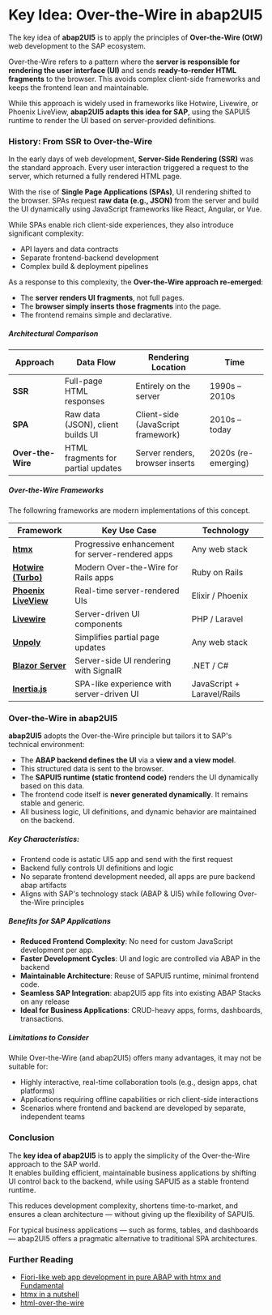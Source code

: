 # Key Idea: Over-the-Wire in abap2UI5

The key idea of **abap2UI5** is to apply the principles of **Over-the-Wire (OtW)** web development to the SAP ecosystem.

Over-the-Wire refers to a pattern where the **server is responsible for rendering the user interface (UI)** and sends **ready-to-render HTML fragments** to the browser. This avoids complex client-side frameworks and keeps the frontend lean and maintainable.

While this approach is widely used in frameworks like Hotwire, Livewire, or Phoenix LiveView, **abap2UI5 adapts this idea for SAP**, using the SAPUI5 runtime to render the UI based on server-provided definitions.

### History: From SSR to Over-the-Wire

In the early days of web development, **Server-Side Rendering (SSR)** was the standard approach. Every user interaction triggered a request to the server, which returned a fully rendered HTML page.

With the rise of **Single Page Applications (SPAs)**, UI rendering shifted to the browser. SPAs request **raw data (e.g., JSON)** from the server and build the UI dynamically using JavaScript frameworks like React, Angular, or Vue.

While SPAs enable rich client-side experiences, they also introduce significant complexity:
- API layers and data contracts
- Separate frontend-backend development
- Complex build & deployment pipelines

As a response to this complexity, the **Over-the-Wire approach re-emerged**:
- The **server renders UI fragments**, not full pages.
- The **browser simply inserts those fragments** into the page.
- The frontend remains simple and declarative.

##### Architectural Comparison

| Approach | Data Flow | Rendering Location | Time |
|----------|-----------|-------------------|-------------|
| **SSR** | Full-page HTML responses | Entirely on the server | 1990s – 2010s |
| **SPA** | Raw data (JSON), client builds UI | Client-side (JavaScript framework) | 2010s – today |
| **Over-the-Wire** | HTML fragments for partial updates | Server renders, browser inserts | 2020s (re-emerging) |

##### Over-the-Wire Frameworks

The followring frameworks are modern implementations of this concept.

| Framework | Key Use Case | Technology |
|-----------|--------------|------------|
| **[htmx](https://htmx.org/)** | Progressive enhancement for server-rendered apps | Any web stack |
| **[Hotwire (Turbo)](https://hotwired.dev/)** | Modern Over-the-Wire for Rails apps | Ruby on Rails |
| **[Phoenix LiveView](https://hexdocs.pm/phoenix_live_view)** | Real-time server-rendered UIs | Elixir / Phoenix |
| **[Livewire](https://livewire.laravel.com/)** | Server-driven UI components | PHP / Laravel |
| **[Unpoly](https://unpoly.com/)** | Simplifies partial page updates | Any web stack |
| **[Blazor Server](https://learn.microsoft.com/en-us/aspnet/core/blazor/)** | Server-side UI rendering with SignalR | .NET / C# |
| **[Inertia.js](https://inertiajs.com/)** | SPA-like experience with server-driven UI | JavaScript + Laravel/Rails |

### Over-the-Wire in abap2UI5

**abap2UI5** adopts the Over-the-Wire principle but tailors it to SAP's technical environment:

- The **ABAP backend defines the UI** via a **view and a view model**.
- This structured data is sent to the browser.
- The **SAPUI5 runtime (static frontend code)** renders the UI dynamically based on this data.
- The frontend code itself is **never generated dynamically**. It remains stable and generic.
- All business logic, UI definitions, and dynamic behavior are maintained on the backend.

##### Key Characteristics:
- Frontend code is astatic UI5 app and send with the first request
- Backend fully controls UI definitions and logic
- No separate frontend development needed, all apps are pure backend abap artifacts
- Aligns with SAP's technology stack (ABAP & UI5) while following Over-the-Wire principles

##### Benefits for SAP Applications

- **Reduced Frontend Complexity**: No need for custom JavaScript development per app.
- **Faster Development Cycles**: UI and logic are controlled via ABAP in the backend
- **Maintainable Architecture**: Reuse of SAPUI5 runtime, minimal frontend code.
- **Seamless SAP Integration**: abap2UI5 app fits into existing ABAP Stacks on any release
- **Ideal for Business Applications**: CRUD-heavy apps, forms, dashboards, transactions.

##### Limitations to Consider

While Over-the-Wire (and abap2UI5) offers many advantages, it may not be suitable for:
* Highly interactive, real-time collaboration tools (e.g., design apps, chat platforms)
* Applications requiring offline capabilities or rich client-side interactions
* Scenarios where frontend and backend are developed by separate, independent teams

### Conclusion

The **key idea of abap2UI5** is to apply the simplicity of the Over-the-Wire approach to the SAP world.  
It enables building efficient, maintainable business applications by shifting UI control back to the backend, while using SAPUI5 as a stable frontend runtime.

This reduces development complexity, shortens time-to-market, and ensures a clean architecture — without giving up the flexibility of SAPUI5.

For typical business applications — such as forms, tables, and dashboards — abap2UI5 offers a pragmatic alternative to traditional SPA architectures.

### Further Reading
* [Fiori-like web app development in pure ABAP with htmx and Fundamental](https://community.sap.com/t5/technology-blog-posts-by-members/fiori-like-web-app-development-in-pure-abap-with-htmx-and-fundamental/ba-p/13500763)
* [htmx in a nutshell](https://htmx.org/docs/#introduction)
* [html-over-the-wire](https://signalvnoise.com/svn3/html-over-the-wire/)
